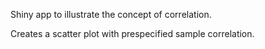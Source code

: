 Shiny app to illustrate the concept of correlation.

Creates a scatter plot with prespecified sample correlation.